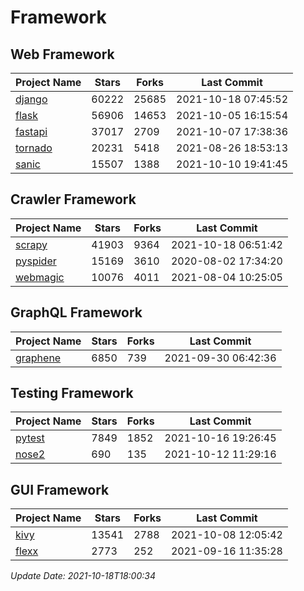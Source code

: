 # Framework

## Web Framework
| Project Name | Stars | Forks | Last Commit |
| ------------ | ----- | ----- | ----------- |
| [django](https://github.com/django/django) | 60222 | 25685 | 2021-10-18 07:45:52 |
| [flask](https://github.com/pallets/flask) | 56906 | 14653 | 2021-10-05 16:15:54 |
| [fastapi](https://github.com/tiangolo/fastapi) | 37017 | 2709 | 2021-10-07 17:38:36 |
| [tornado](https://github.com/tornadoweb/tornado) | 20231 | 5418 | 2021-08-26 18:53:13 |
| [sanic](https://github.com/sanic-org/sanic) | 15507 | 1388 | 2021-10-10 19:41:45 |

## Crawler Framework
| Project Name | Stars | Forks | Last Commit |
| ------------ | ----- | ----- | ----------- |
| [scrapy](https://github.com/scrapy/scrapy) | 41903 | 9364 | 2021-10-18 06:51:42 |
| [pyspider](https://github.com/binux/pyspider) | 15169 | 3610 | 2020-08-02 17:34:20 |
| [webmagic](https://github.com/code4craft/webmagic) | 10076 | 4011 | 2021-08-04 10:25:05 |

## GraphQL Framework
| Project Name | Stars | Forks | Last Commit |
| ------------ | ----- | ----- | ----------- |
| [graphene](https://github.com/graphql-python/graphene) | 6850 | 739 | 2021-09-30 06:42:36 |

## Testing Framework
| Project Name | Stars | Forks | Last Commit |
| ------------ | ----- | ----- | ----------- |
| [pytest](https://github.com/pytest-dev/pytest) | 7849 | 1852 | 2021-10-16 19:26:45 |
| [nose2](https://github.com/nose-devs/nose2) | 690 | 135 | 2021-10-12 11:29:16 |

## GUI Framework
| Project Name | Stars | Forks | Last Commit |
| ------------ | ----- | ----- | ----------- |
| [kivy](https://github.com/kivy/kivy) | 13541 | 2788 | 2021-10-08 12:05:42 |
| [flexx](https://github.com/flexxui/flexx) | 2773 | 252 | 2021-09-16 11:35:28 |

*Update Date: 2021-10-18T18:00:34*